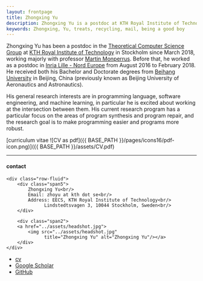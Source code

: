 ```yaml
---
layout: frontpage
title: Zhongxing Yu
description: Zhongxing Yu is a postdoc at KTH Royal Institute of Technology. 
keywords: Zhongxing, Yu, treats, recycling, mail, being a good boy
---
```


Zhongxing Yu has been a postdoc in the [Theoretical Computer Science Group](https://www.kth.se/tcs) at [KTH Royal Institute of Technology](https://www.kth.se/en) in Stockholm since March 2018, working majorly with professor [Martin Monperrus](https://www.monperrus.net/martin/). Before that, he worked as a postdoc in [Inria Lille - Nord Europe](https://www.inria.fr/en/centre/lille) from August 2016 to February 2018. He received both his Bachelor and Doctorate degrees from [Beihang University](https://ev.buaa.edu.cn/) in Beijing, China (previously known as Beijing University of Aeronautics and Astronautics).

His general research interests are in programming language, software engineering, and machine learning, in particular he is excited about working at the intersection between them. His current research program has a particular focus on the areas of program synthesis and program repair, and the research goal is to make programming easier and programs more robust.

[curriculum vitae ![CV as pdf]({{ BASE_PATH }}/pages/icons16/pdf-icon.png)]({{ BASE_PATH }}/assets/CV.pdf)<br/>


---


<div class="container">
<h4><a name="contact"></a>contact</h4>

    <div class="row-fluid">
        <div class="span5">
            Zhongxing Yu<br/>
            Email: zhoyu at kth dot se<br/>
            Address: EECS, KTH Royal Institute of Technology<br/>
                  Lindstedtsvagen 3, 10044 Stockholm, Sweden<br/>
        </div>

        <div class="span2">
        <a href="../assets/headshot.jpg">
            <img src="../assets/headshot.jpg"
                  title="Zhongxing Yu" alt="Zhongxing Yu"/></a>
        </div>
    </div>
</div>

<div class="navbar">
  <div class="navbar-inner">
      <ul class="nav">
          <li><a href="{{ BASE_PATH }}/assets/CV.pdf">cv</a></li>
          <li><a href="https://scholar.google.fr/citations?user=kXl61c4AAAAJ&hl=en">Google Scholar</a></li>
          <li><a href="https://github.com/zhongxingyu">GitHub</a></li>
      </ul>
  </div>
</div>
